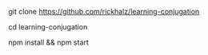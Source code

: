 git clone https://github.com/rickhalz/learning-conjugation

cd learning-conjugation

npm install && npm start
